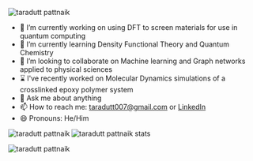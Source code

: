 
<!--
**staradutt/staradutt** is a ✨ _special_ ✨ repository because its `README.md` (this file) appears on your GitHub profile.
Here are some ideas to get you started: -->
<p align="left"> <img src="https://komarev.com/ghpvc/?username=staradutt" alt="taradutt pattnaik" /> </p>

- 🔭 I’m currently working on using DFT to screen materials for use in quantum computing
- 🌱 I’m currently learning Density Functional Theory and Quantum Chemistry   
- 👯 I’m looking to collaborate on Machine learning and Graph networks applied to physical sciences
- ⌛ I've recently worked on Molecular Dynamics simulations of a crosslinked epoxy polymer system
- 💬 Ask me about anything
- 📫 How to reach me: taradutt007@gmail.com or <a href="https://www.linkedin.com/in/taradutt-pattnaik-882a53145/"> LinkedIn </a>
- 😄 Pronouns: He/Him

<p><img align="left" src="https://github-readme-stats.vercel.app/api/top-langs/?username=staradutt&layout=compact" alt="taradutt pattnaik" /></p>
<p><img align="center" src="https://github-readme-stats.vercel.app/api?username=staradutt&show_icons=true" alt="taradutt pattnaik stats" /></p>
<p><img align="left" src="https://github-readme-stats.vercel.app/api/top-langs/?username=staradutt&layout=compact" alt="taradutt pattnaik" /></p>
